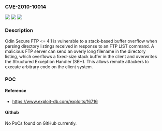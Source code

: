 ### [CVE-2010-10014](https://cve.mitre.org/cgi-bin/cvename.cgi?name=CVE-2010-10014)
![](https://img.shields.io/static/v1?label=Product&message=Odin%20Secure%20FTP&color=blue)
![](https://img.shields.io/static/v1?label=Version&message=*%20&color=brightgreen)
![](https://img.shields.io/static/v1?label=Vulnerability&message=CWE-121%20Stack-Based%20Buffer%20Overflow&color=brightgreen)

### Description

Odin Secure FTP <= 4.1 is vulnerable to a stack-based buffer overflow when parsing directory listings received in response to an FTP LIST command. A malicious FTP server can send an overly long filename in the directory listing, which overflows a fixed-size stack buffer in the client and overwrites the Structured Exception Handler (SEH). This allows remote attackers to execute arbitrary code on the client system.

### POC

#### Reference
- https://www.exploit-db.com/exploits/16716

#### Github
No PoCs found on GitHub currently.

